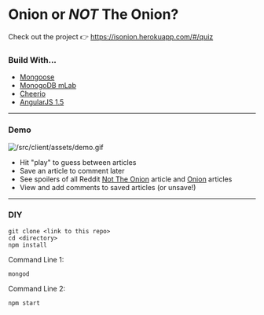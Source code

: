 # Onion or *NOT* The Onion?

Check out the project 👉 https://isonion.herokuapp.com/#/quiz

### Build With...
- [Mongoose](http://mongoosejs.com/docs/api.html)
- [MonogoDB mLab](https://mlab.com/)
- [Cheerio](https://cheerio.js.org/)
- [AngularJS 1.5](https://angularjs.org/)

---

### Demo

![/src/client/assets/demo.gif](/src/client/assets/demo.gif)

+ Hit "play" to guess between articles
+ Save an article to comment later
+ See spoilers of all Reddit [Not The Onion](https://www.reddit.com/r/nottheonion/) article and [Onion](https://local.theonion.com/) articles
+ View and add comments to saved articles (or unsave!)

---

### DIY

```
git clone <link to this repo>
cd <directory>
npm install
```

Command Line 1:
```
mongod
```

Command Line 2:
```
npm start
```